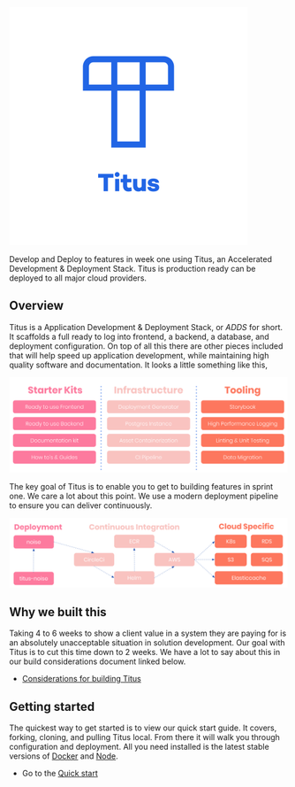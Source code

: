 ![Logo][logo-img]

Develop and Deploy to features in week one using Titus, an Accelerated Development & Deployment Stack. Titus is production ready can be deployed to all major cloud providers.

## Overview
Titus is a Application Development & Deployment Stack, or _ADDS_ for short. It scaffolds a full ready to log into frontend, a backend, a database, and deployment configuration. On top of all this there are other pieces included that will help speed up application development, while maintaining high quality software and documentation. It looks a little something like this,

![titus-overview][]

The key goal of Titus is to enable you to get to building features in sprint one. We care a lot about this point. We use a modern deployment pipeline to ensure you can deliver continuously.

![titus-deployment-workflow][]

## Why we built this
Taking 4 to 6 weeks to show a client value in a system they are paying for is an absolutely unacceptable situation in solution development. Our goal with Titus is to cut this time down to 2 weeks. We have a lot to say about this in our build considerations document linked below.

- [Considerations for building Titus]()

## Getting started
The quickest way to get started is to view our quick start guide. It covers, forking, cloning, and pulling Titus local. From there it will walk you through configuration and deployment. All you need installed is the latest stable versions of [Docker]() and [Node]().

- Go to the [Quick start](/quick-start)


[logo-img]: img/logo-pos.svg
[docs]:https://nearform.github.io/titus
[noise]:https://nearform.github.io/noise
[titus]:https://nearform.github.io/titus


[titus-overview]: img/titus-overview.svg
[titus-deployment-workflow]: img/titus-deployment-workflow.svg
